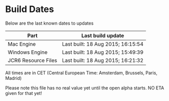 # Build Dates

Below are the last known dates to updates

Part | Last build update
-----|-----
Mac Engine | Last built: 18 Aug 2015; 16:15:54
Windows Engine | Last built: 18 Aug 2015; 15:49:39
JCR6 Resource Files | Last built: 18 Aug 2015; 16:21:32
All times are in CET (Central European Time: Amsterdam, Brussels, Paris, Madrid)


Please note this file has no real value yet until the open alpha starts. NO ETA given for that yet!

